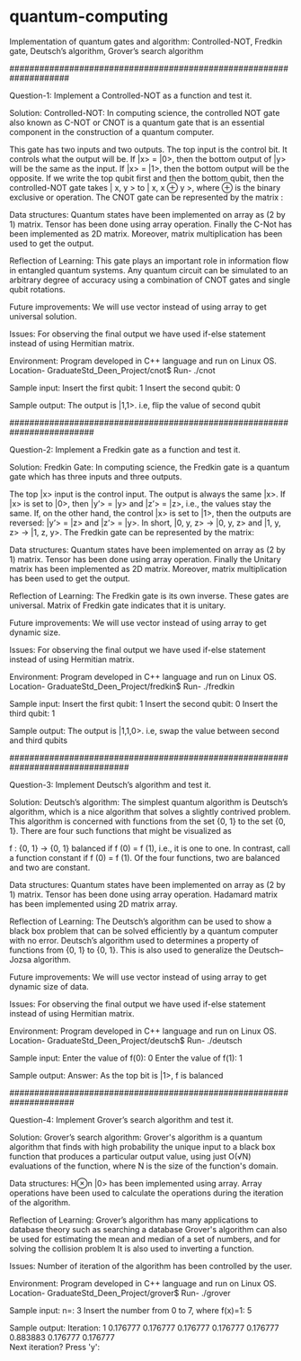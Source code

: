 # quantum-computing
Implementation of quantum gates and algorithm: Controlled-NOT, Fredkin gate, Deutsch’s algorithm, Grover’s search algorithm

####################################################################

Question-1: Implement a Controlled-NOT as a function and test it.

Solution: Controlled-NOT:  In computing science, the controlled NOT gate also known as C-NOT or CNOT is a quantum gate that is an essential component in the construction of a quantum computer. 
 
This gate has two inputs and two outputs. The top input is the control bit. It controls what the output will be. If |x> = |0>, then the bottom output of |y> will be the same as the input. If |x> = |1>, then the bottom output will be the opposite. If we write the top qubit first and then the bottom qubit, then the controlled-NOT gate takes | x, y > to | x, x ⊕ y >, where ⊕ is the binary exclusive or operation.
The CNOT gate can be represented by the matrix :

 
Data structures: 
Quantum states have been implemented on array as (2 by 1) matrix. Tensor has been done using array operation. Finally the C-Not has been implemented as 2D matrix. Moreover, matrix multiplication has been used to get the output.

Reflection of Learning: 
This gate plays an important role in information flow in entangled quantum systems. Any quantum circuit can be simulated to an arbitrary degree of accuracy using a combination of CNOT gates and single qubit rotations.

Future improvements: 
We will use vector instead of using array to get universal solution.

Issues: 
For observing the final output we have used if-else statement instead of using Hermitian matrix.

Environment:
Program developed in C++ language and run on Linux OS.
Location-      GraduateStd_Deen_Project/cnot$
Run-    ./cnot 

Sample input: 
Insert the first qubit: 1
Insert the second qubit: 0

Sample output:
The output is |1,1>. i.e, flip the value of second qubit 

#########################################################################

Question-2: Implement a Fredkin gate as a function and test it.

Solution: Fredkin Gate:  In computing science, the Fredkin gate is a quantum gate which has three inputs and three outputs.
 

The top |x> input is the control input. The output is always the same |x>. If |x> is set to |0>, then |y’> = |y> and |z’> = |z>, i.e., the values stay the same. If, on the other hand, the control |x> is set to |1>, then the outputs are reversed: |y’> = |z> and |z’> = |y>. In short, |0, y, z> → |0, y, z> and |1, y, z> → |1, z, y>.
The Fredkin gate can be represented by the matrix: 

 

Data structures: 
Quantum states have been implemented on array as (2 by 1) matrix. Tensor has been done using array operation. Finally the Unitary matrix has been implemented as 2D matrix. Moreover, matrix multiplication has been used to get the output.

Reflection of Learning: 
The Fredkin gate is its own inverse. These gates are universal. Matrix of Fredkin gate indicates that it is unitary.

Future improvements: 
We will use vector instead of using array to get dynamic size.

Issues: 
For observing the final output we have used if-else statement instead of using Hermitian matrix.

Environment:
Program developed in C++ language and run on Linux OS.
Location-      GraduateStd_Deen_Project/fredkin$
Run-    ./fredkin

Sample input: 
Insert the first qubit: 1
Insert the second qubit: 0
Insert the third qubit: 1

Sample output:
The output is |1,1,0>. i.e, swap the value between second and third qubits

################################################################################

Question-3: Implement Deutsch’s algorithm and test it.

Solution: Deutsch’s algorithm:  The simplest quantum algorithm is Deutsch’s algorithm, which is a nice algorithm that solves a slightly contrived problem. This algorithm is concerned with functions from the set {0, 1} to the set {0, 1}. There are four such functions that might be visualized as


 


f : {0, 1} → {0, 1} balanced if f (0) = f (1), i.e., it is one to one. In contrast, call a function constant if f (0) = f (1). Of the four functions, two are balanced and two are constant.


Data structures: 
Quantum states have been implemented on array as (2 by 1) matrix. Tensor has been done using array operation. Hadamard matrix has been implemented using 2D matrix array.

Reflection of Learning: 
The Deutsch’s algorithm can be used to show a black box problem that can be solved efficiently by a quantum computer with no error. Deutsch’s algorithm used to determines a property of functions from {0, 1} to {0, 1}. This is also used to generalize the Deutsch–Jozsa algorithm.

Future improvements: 
We will use vector instead of using array to get dynamic size of data.

Issues: 
For observing the final output we have used if-else statement instead of using Hermitian matrix.

Environment:
Program developed in C++ language and run on Linux OS.
Location-      GraduateStd_Deen_Project/deutsch$
Run-    ./deutsch

Sample input: 
Enter the value of f(0): 0
Enter the value of f(1): 1

Sample output:
Answer: As the top bit is |1>, f is balanced


#####################################################################

Question-4: Implement Grover’s search algorithm and test it.

Solution: Grover’s search algorithm: Grover's algorithm is a quantum algorithm that finds with high probability the unique input to a black box function that produces a particular output value, using just O(√N) evaluations of the function, where N is the size of the function's domain.

Data structures: 
H⊗n |0> has been implemented using array. Array operations have been used to calculate the operations during the iteration of the algorithm.

Reflection of Learning: 
Grover’s algorithm has many applications to database theory such as searching a database Grover's algorithm can also be used for estimating the mean and median of a set of numbers, and for solving the collision problem It is also used to inverting a function.

Issues: 
Number of iteration of the algorithm has been controlled by the user.

Environment:
Program developed in C++ language and run on Linux OS.
Location-      GraduateStd_Deen_Project/grover$
Run-    ./grover

Sample input: 
n=: 3
Insert the number from 0 to 7, where f(x)=1:  5

Sample output:
Iteration: 1
0.176777  0.176777  0.176777  0.176777  0.176777  0.883883  0.176777  0.176777  
Next iteration? Press 'y':
